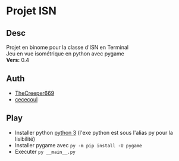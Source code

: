 # Projet ISN

## Desc
 Projet en binome pour la classe d'ISN en Terminal\
 Jeu en vue isométrique en python avec pygame\
 __Vers:__ 0.4

## Auth
 * [TheCreeper669](https://github.com/TheCreeper669)
 * [cececoul](https://github.com/cececoul)

## Play
 * Installer python [python 3](https://www.python.org/downloads/) (l'exe python est sous l'alias py pour la lisibilité)
 * Installer pygame avec `py -m pip install -U pygame`
 * Executer `py __main__.py`
